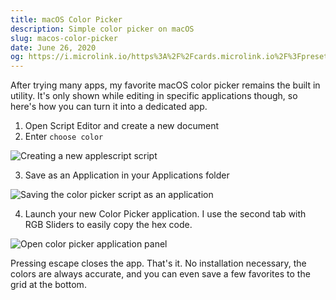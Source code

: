 ```yaml
---
title: macOS Color Picker
description: Simple color picker on macOS
slug: macos-color-picker
date: June 26, 2020
og: https://i.microlink.io/https%3A%2F%2Fcards.microlink.io%2F%3Fpreset%3Dpaco%26title%3DmacOS%2520Color%2520Picker%26logo%3Dhttps%253A%252F%252Fbrand.paco.sh%252Fwhite-stroke.svg
---
```


After trying many apps, my favorite macOS color picker remains the built in utility. It's only shown while editing in specific applications though, so here's how you can turn it into a dedicated app.

1. Open Script Editor and create a new document
2. Enter `choose color`

![Creating a new applescript script](/blog/macos-color-picker/new-script.jpg)

3. Save as an Application in your Applications folder

![Saving the color picker script as an application](/blog/macos-color-picker/saving.png)

4. Launch your new Color Picker application. I use the second tab with RGB Sliders to easily copy the hex code.

![Open color picker application panel](/blog/macos-color-picker/panel.jpg)

Pressing escape closes the app. That's it. No installation necessary, the colors are always accurate, and you can even save a few favorites to the grid at the bottom.

